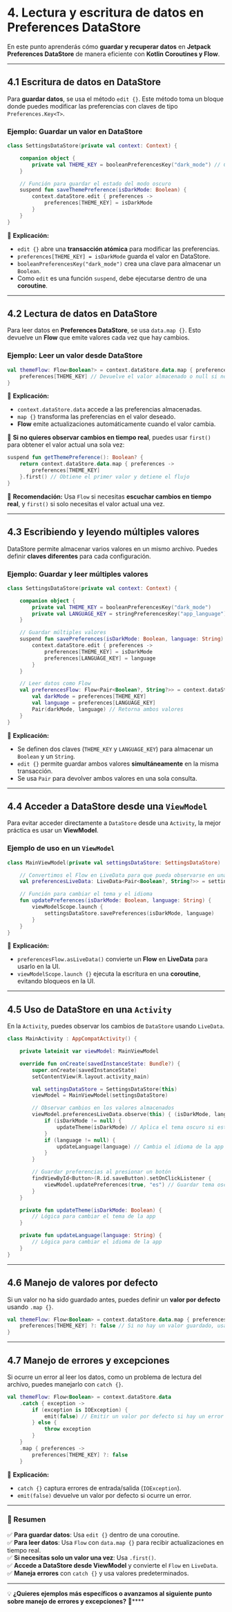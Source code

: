 # **4. Lectura y escritura de datos en Preferences DataStore**

En este punto aprenderás cómo **guardar y recuperar datos** en **Jetpack Preferences DataStore** de manera eficiente con **Kotlin Coroutines y Flow**.

---

## **4.1 Escritura de datos en DataStore**

Para **guardar datos**, se usa el método `edit {}`. Este método toma un bloque donde puedes modificar las preferencias con claves de tipo `Preferences.Key<T>`.

### **Ejemplo: Guardar un valor en DataStore**

```kotlin
class SettingsDataStore(private val context: Context) {

    companion object {
        private val THEME_KEY = booleanPreferencesKey("dark_mode") // Clave para almacenar un booleano
    }

    // Función para guardar el estado del modo oscuro
    suspend fun saveThemePreference(isDarkMode: Boolean) {
        context.dataStore.edit { preferences ->
            preferences[THEME_KEY] = isDarkMode
        }
    }
}
```

📌 **Explicación:**

- `edit {}` abre una **transacción atómica** para modificar las preferencias.
- `preferences[THEME_KEY] = isDarkMode` guarda el valor en DataStore.
- `booleanPreferencesKey("dark_mode")` crea una clave para almacenar un `Boolean`.
- Como `edit` es una función `suspend`, debe ejecutarse dentro de una **coroutine**.

---

## **4.2 Lectura de datos en DataStore**

Para leer datos en **Preferences DataStore**, se usa `data.map {}`. Esto devuelve un **Flow** que emite valores cada vez que hay cambios.

### **Ejemplo: Leer un valor desde DataStore**

```kotlin
val themeFlow: Flow<Boolean?> = context.dataStore.data.map { preferences ->
    preferences[THEME_KEY] // Devuelve el valor almacenado o null si no existe
}
```

📌 **Explicación:**

- `context.dataStore.data` accede a las preferencias almacenadas.
- `map {}` transforma las preferencias en el valor deseado.
- **Flow** emite actualizaciones automáticamente cuando el valor cambia.

🔹 **Si no quieres observar cambios en tiempo real**, puedes usar `first()` para obtener el valor actual una sola vez:

```kotlin
suspend fun getThemePreference(): Boolean? {
    return context.dataStore.data.map { preferences ->
        preferences[THEME_KEY]
    }.first() // Obtiene el primer valor y detiene el flujo
}
```

🚀 **Recomendación:** Usa `Flow` si necesitas **escuchar cambios en tiempo real**, y `first()` si solo necesitas el valor actual una vez.

---

## **4.3 Escribiendo y leyendo múltiples valores**

DataStore permite almacenar varios valores en un mismo archivo. Puedes definir **claves diferentes** para cada configuración.

### **Ejemplo: Guardar y leer múltiples valores**

```kotlin
class SettingsDataStore(private val context: Context) {

    companion object {
        private val THEME_KEY = booleanPreferencesKey("dark_mode")
        private val LANGUAGE_KEY = stringPreferencesKey("app_language")
    }

    // Guardar múltiples valores
    suspend fun savePreferences(isDarkMode: Boolean, language: String) {
        context.dataStore.edit { preferences ->
            preferences[THEME_KEY] = isDarkMode
            preferences[LANGUAGE_KEY] = language
        }
    }

    // Leer datos como Flow
    val preferencesFlow: Flow<Pair<Boolean?, String?>> = context.dataStore.data.map { preferences ->
        val darkMode = preferences[THEME_KEY]
        val language = preferences[LANGUAGE_KEY]
        Pair(darkMode, language) // Retorna ambos valores
    }
}
```

📌 **Explicación:**

- Se definen dos claves (`THEME_KEY` y `LANGUAGE_KEY`) para almacenar un `Boolean` y un `String`.
- `edit {}` permite guardar ambos valores **simultáneamente** en la misma transacción.
- Se usa `Pair` para devolver ambos valores en una sola consulta.

---

## **4.4 Acceder a DataStore desde una `ViewModel`**

Para evitar acceder directamente a `DataStore` desde una `Activity`, la mejor práctica es usar un **ViewModel**.

### **Ejemplo de uso en un `ViewModel`**

```kotlin
class MainViewModel(private val settingsDataStore: SettingsDataStore) : ViewModel() {

    // Convertimos el Flow en LiveData para que pueda observarse en una Activity o Fragment
    val preferencesLiveData: LiveData<Pair<Boolean?, String?>> = settingsDataStore.preferencesFlow.asLiveData()

    // Función para cambiar el tema y el idioma
    fun updatePreferences(isDarkMode: Boolean, language: String) {
        viewModelScope.launch {
            settingsDataStore.savePreferences(isDarkMode, language)
        }
    }
}
```

📌 **Explicación:**

- `preferencesFlow.asLiveData()` convierte un **Flow** en **LiveData** para usarlo en la UI.
- `viewModelScope.launch {}` ejecuta la escritura en una **coroutine**, evitando bloqueos en la UI.

---

## **4.5 Uso de DataStore en una `Activity`**

En la `Activity`, puedes observar los cambios de `DataStore` usando `LiveData`.

```kotlin
class MainActivity : AppCompatActivity() {

    private lateinit var viewModel: MainViewModel

    override fun onCreate(savedInstanceState: Bundle?) {
        super.onCreate(savedInstanceState)
        setContentView(R.layout.activity_main)

        val settingsDataStore = SettingsDataStore(this)
        viewModel = MainViewModel(settingsDataStore)

        // Observar cambios en los valores almacenados
        viewModel.preferencesLiveData.observe(this) { (isDarkMode, language) ->
            if (isDarkMode != null) {
                updateTheme(isDarkMode) // Aplica el tema oscuro si está activado
            }
            if (language != null) {
                updateLanguage(language) // Cambia el idioma de la app
            }
        }

        // Guardar preferencias al presionar un botón
        findViewById<Button>(R.id.saveButton).setOnClickListener {
            viewModel.updatePreferences(true, "es") // Guardar tema oscuro y español
        }
    }

    private fun updateTheme(isDarkMode: Boolean) {
        // Lógica para cambiar el tema de la app
    }

    private fun updateLanguage(language: String) {
        // Lógica para cambiar el idioma de la app
    }
}
```

---

## **4.6 Manejo de valores por defecto**

Si un valor no ha sido guardado antes, puedes definir un **valor por defecto** usando `.map {}`.

```kotlin
val themeFlow: Flow<Boolean> = context.dataStore.data.map { preferences ->
    preferences[THEME_KEY] ?: false // Si no hay un valor guardado, usa 'false' como predeterminado
}
```

---

## **4.7 Manejo de errores y excepciones**

Si ocurre un error al leer los datos, como un problema de lectura del archivo, puedes manejarlo con `catch {}`.

```kotlin
val themeFlow: Flow<Boolean> = context.dataStore.data
    .catch { exception ->
        if (exception is IOException) {
            emit(false) // Emitir un valor por defecto si hay un error
        } else {
            throw exception
        }
    }
    .map { preferences ->
        preferences[THEME_KEY] ?: false
    }
```

📌 **Explicación:**

- `catch {}` captura errores de entrada/salida (`IOException`).
- `emit(false)` devuelve un valor por defecto si ocurre un error.

---

### **🚀 Resumen**

✅ **Para guardar datos**: Usa `edit {}` dentro de una coroutine.  
✅ **Para leer datos**: Usa `Flow` con `data.map {}` para recibir actualizaciones en tiempo real.  
✅ **Si necesitas solo un valor una vez**: Usa `.first()`.  
✅ **Accede a DataStore desde ViewModel** y convierte el `Flow` en `LiveData`.  
✅ **Maneja errores** con `catch {}` y usa valores predeterminados.

---

💡 **¿Quieres ejemplos más específicos o avanzamos al siguiente punto sobre manejo de errores y excepciones?** 🚀****